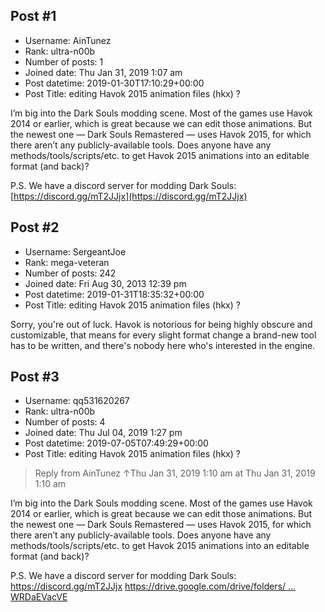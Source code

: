 ## Post #1
- Username: AinTunez
- Rank: ultra-n00b
- Number of posts: 1
- Joined date: Thu Jan 31, 2019 1:07 am
- Post datetime: 2019-01-30T17:10:29+00:00
- Post Title: editing Havok 2015 animation files (hkx) ?

I’m big into the Dark Souls modding scene. Most of the games use Havok 2014 or earlier, which is great because we can edit those animations. But the newest one — Dark Souls Remastered — uses Havok 2015, for which there aren’t any publicly-available tools. Does anyone have any methods/tools/scripts/etc. to get Havok 2015 animations into an editable format (and back)?

P.S. We have a discord server for modding Dark Souls: [https://discord.gg/mT2JJjx](https://discord.gg/mT2JJjx)
## Post #2
- Username: SergeantJoe
- Rank: mega-veteran
- Number of posts: 242
- Joined date: Fri Aug 30, 2013 12:39 pm
- Post datetime: 2019-01-31T18:35:32+00:00
- Post Title: editing Havok 2015 animation files (hkx) ?

Sorry, you're out of luck. Havok is notorious for being highly obscure and customizable, that means for every slight format change a brand-new tool has to be written, and there's nobody here who's interested in the engine.
## Post #3
- Username: qq531620267
- Rank: ultra-n00b
- Number of posts: 4
- Joined date: Thu Jul 04, 2019 1:27 pm
- Post datetime: 2019-07-05T07:49:29+00:00
- Post Title: editing Havok 2015 animation files (hkx) ?

> Reply from AinTunez ↑Thu Jan 31, 2019 1:10 am at Thu Jan 31, 2019 1:10 am
>
> 
I’m big into the Dark Souls modding scene. Most of the games use Havok 2014 or earlier, which is great because we can edit those animations. But the newest one — Dark Souls Remastered — uses Havok 2015, for which there aren’t any publicly-available tools. Does anyone have any methods/tools/scripts/etc. to get Havok 2015 animations into an editable format (and back)?

P.S. We have a discord server for modding Dark Souls: https://discord.gg/mT2JJjx
[https://drive.google.com/drive/folders/ ... WRDaEVacVE](https://drive.google.com/drive/folders/0B8SgSQGjqypSS3JoZWRDaEVacVE)
